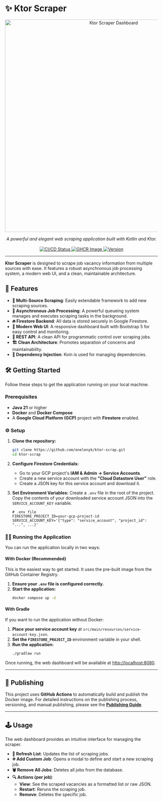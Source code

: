 # ✨ Ktor Scraper

<p align="center">
  <img src="https://www.lenyk.dev/assets/img/portfolio/ktor-scrap.png" alt="Ktor Scraper Dashboard" width="700">
</p>

<p align="center">
    <em>A powerful and elegant web scraping application built with Kotlin and Ktor.</em>
    <br/><br/>
    <a href="https://github.com/onelenyk/ktor-scrap/actions">
        <img src="https://github.com/onelenyk/ktor-scrap/actions/workflows/docker-publish.yml/badge.svg" alt="CI/CD Status">
    </a>
    <a href="https://github.com/onelenyk/ktor-scrap/pkgs/container/ktor-scrap">
        <img src="https://img.shields.io/badge/ghcr.io-onelenyk%2Fktor--scrap-blue?logo=github" alt="GHCR Image">
    </a>
    <a href="https://github.com/onelenyk/ktor-scrap/releases">
        <img src="https://img.shields.io/badge/version-0.0.1-blue" alt="Version">
    </a>
</p>

---

**Ktor Scraper** is designed to scrape job vacancy information from multiple sources with ease. It features a robust asynchronous job processing system, a modern web UI, and a clean, maintainable architecture.

## 🌟 Features

-   **🧩 Multi-Source Scraping**: Easily extendable framework to add new scraping sources.
-   **🚀 Asynchronous Job Processing**: A powerful queueing system manages and executes scraping tasks in the background.
-   **🔥 Firestore Backend**: All data is stored securely in Google Firestore.
-   **🎨 Modern Web UI**: A responsive dashboard built with Bootstrap 5 for easy control and monitoring.
-   **🤖 REST API**: A clean API for programmatic control over scraping jobs.
-   **🏗️ Clean Architecture**: Promotes separation of concerns and maintainability.
-   **💉 Dependency Injection**: Koin is used for managing dependencies.

## 🛠️ Getting Started

Follow these steps to get the application running on your local machine.

### Prerequisites

-   **Java 21** or higher
-   **Docker** and **Docker Compose**
-   A **Google Cloud Platform (GCP)** project with **Firestore** enabled.

### ⚙️ Setup

1.  **Clone the repository:**
    ```sh
    git clone https://github.com/onelenyk/ktor-scrap.git
    cd ktor-scrap
    ```

2.  **Configure Firestore Credentials:**
    -   Go to your GCP project's **IAM & Admin -> Service Accounts**.
    -   Create a new service account with the **"Cloud Datastore User"** role.
    -   Create a JSON key for this service account and download it.

3.  **Set Environment Variables:**
    Create a `.env` file in the root of the project. Copy the contents of your downloaded service account JSON into the `SERVICE_ACCOUNT_KEY` variable.

    ```env
    # .env file
    FIRESTORE_PROJECT_ID=your-gcp-project-id
    SERVICE_ACCOUNT_KEY='{"type": "service_account", "project_id": "...", ...}'
    ```

### 🏃‍♀️ Running the Application

You can run the application locally in two ways:

#### With Docker (Recommended)

This is the easiest way to get started. It uses the pre-built image from the GitHub Container Registry.

1.  **Ensure your `.env` file is configured correctly.**
2.  **Start the application:**
    ```sh
    docker compose up -d
    ```

#### With Gradle

If you want to run the application without Docker:

1.  **Place your service account key** at `src/main/resources/service-account-key.json`.
2.  **Set the `FIRESTORE_PROJECT_ID`** environment variable in your shell.
3.  **Run the application:**
    ```sh
    ./gradlew run
    ```

Once running, the web dashboard will be available at [http://localhost:8080](http://localhost:8080).

---

## 🚢 Publishing

This project uses **GitHub Actions** to automatically build and publish the Docker image. For detailed instructions on the publishing process, versioning, and manual publishing, please see the [**Publishing Guide**](./PUBLISHING.md).

---

## 🕹️ Usage

The web dashboard provides an intuitive interface for managing the scraper.

-   **🔄 Refresh List**: Updates the list of scraping jobs.
-   **➕ Add Custom Job**: Opens a modal to define and start a new scraping job.
-   **🗑️ Remove All Jobs**: Deletes all jobs from the database.
-   **🔍 Actions (per job)**:
    -   **View**: See the scraped vacancies as a formatted list or raw JSON.
    -   **Restart**: Reruns the scraping job.
    -   **Remove**: Deletes the specific job.
